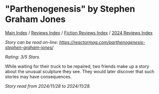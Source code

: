 # "Parthenogenesis" by Stephen Graham Jones

[Main Index](../../../README.md) / [Reviews Index](../../README.md) / [Fiction Reviews Index](../README.md) / [2024 Reviews Index](README.md)

*Story can be read on-line: <https://reactormag.com/parthenogenesis-stephen-graham-jones/>*

*Rating: 3/5 Stars.*

While waiting for their truck to be repaired, two friends make up a story about the unusual sculpture they see. They would later discover that such stories may have consequences.

*Story read from 2024/11/28 to 2024/11/28.*
